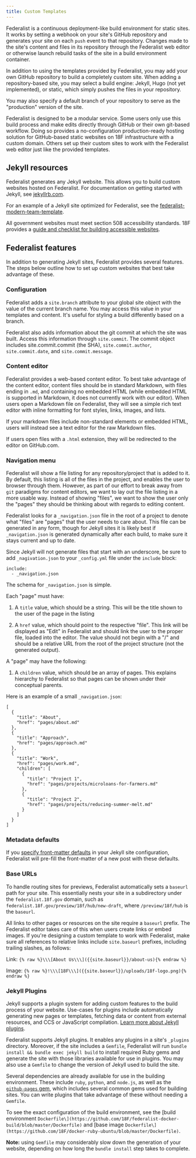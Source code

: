 ```yaml
---
title: Custom Templates
---
```

Federalist is a continuous deployment-like build environment for static sites. It works by setting a webhook on your site's GitHub repository and generates your site on each `push` event to that repository. Changes made to the site's content and files in its repository through the Federalist web editor or otherwise launch rebuild tasks of the site in a build environment container.

In addition to using the templates provided by Federalist, you may add your own GitHub repository to build a completely custom site. When adding a repository-based site, you may select a build engine: Jekyll, Hugo (not yet implemented), or static, which simply pushes the files in your repository.

You may also specify a default branch of your repository to serve as the "production" version of the site.

Federalist is designed to be a modular service. Some users only use this build process and make edits directly through GitHub or their own git-based workflow. Doing so provides a no-configuration production-ready hosting solution for GitHub-based static websites on 18F infrastructure with a custom domain. Others set up their custom sites to work with the Federalist web editor just like the provided templates.

## Jekyll resources

Federalist generates any Jekyll website. This allows you to build custom websites hosted on Federalist. For documentation on getting started with Jekyll, see [jekyllrb.com](http://jekyllrb.com/).

For an example of a Jekyll site optimized for Federalist, see the [federalist-modern-team-template](https://github.com/18F/federalist-modern-team-template).

All government websites must meet section 508 accessibility standards. 18F provides a [guide and checklist for building accessible websites](https://pages.18f.gov/accessibility/).

## Federalist features

In addition to generating Jekyll sites, Federalist provides several features. The steps below outline how to set up custom websites that best take advantage of these.

### Configuration

Federalist adds a `site.branch` attribute to your global site object with the value of the current branch name. You may access this value in your templates and content. It's useful for styling a build differently based on a branch.

Federalist also adds information about the git commit at which the site was built. Access this information through `site.commit`. The commit object includes site.commit.commit (the SHA), `site.commit.author`, `site.commit.date`, and `site.commit.message`.

### Content editor

Federalist provides a web-based content editor. To best take advantage of the content editor, content files should be in standard Markdown, with files ending in `.md`, and containing no embedded HTML (while embedded HTML is supported in Markdown, it does not currently work with our editor). When users open a Markdown file on Federalist, they will see a simple rich text editor with inline formatting for font styles, links, images, and lists.

If your markdown files include non-standard elements or embedded HTML, users will instead see a text editor for the raw Markdown files.

If users open files with a `.html` extension, they will be redirected to the editor on GitHub.com.

### Navigation menu

Federalist will show a file listing for any repository/project that is added to it. By default, this listing is all of the files in the project, and enables the user to browser through them. However, as part of our effort to break away from `git` paradigms for content editors, we want to lay out the file listing in a more usable way. Instead of showing "files", we want to show the user only the "pages" they should be thinking about with regards to editing content.

Federalist looks for a `_navigation.json` file in the root of a project to denote what "files" are "pages" that the user needs to care about. This file can be generated in any form, though for Jekyll sites it is likely best if `_navigation.json` is generated dynamically after each build, to make sure it stays current and up to date.

Since Jekyll will not generate files that start with an underscore, be sure to add `_nagivation.json` to your `_config.yml` file under the `include` block:

    include:
      - _navigation.json

The schema for `_navigation.json` is simple.

Each "page" must have:

1. A `title` value, which should be a string. This will be the title shown to the user of the page in the listing

2. A `href` value, which should point to the respective "file". This link will be displayed as "Edit" in Federalist and should link the user to the proper file, loaded into the editor. The value should not begin with a "/" and should be a relative URL from the root of the project structure (not the generated output).

A "page" may have the following:

1. A `children` value, which should be an array of pages. This explains hierarchy to Federalist so that pages can be shown under their conceptual parents.

Here is an example of a small `_navigation.json`:

    [
      {
        "title": "About",
        "href": "pages/about.md"
      },
      {
        "title": "Approach",
        "href": "pages/approach.md"
      },
      {
        "title": "Work",
        "href": "pages/work.md",
        "children": [
          {
            "title": "Project 1",
            "href": "pages/projects/microloans-for-farmers.md"
          },
          {
            "title": "Project 2",
            "href": "pages/projects/reducing-summer-melt.md"
          }
        ]
      }
    ]

### Metadata defaults

If you [specify front-matter defaults](http://jekyllrb.com/docs/configuration/#front-matter-defaults) in your Jekyll site configuration, Federalist will pre-fill the front-matter of a new post with these defaults.

### Base URLs

To handle routing sites for previews, Federalist automatically sets a `baseurl` path for your site. This essentially nests your site in a subdirectory under the `federalist.18f.gov` domain, such as `federalist.18f.gov/preview/18f/hub/new-draft`, where `/preview/18f/hub` is the `baseurl`.

All links to other pages or resources on the site require a `baseurl` prefix. The Federalist editor takes care of this when users create links or embed images. If you're designing a custom template to work with Federalist, make sure all references to relative links include `site.baseurl` prefixes, including trailing slashes, as follows:

Link: `{% raw %}\\\[About Us\\\]({{site.baseurl}}/about-us){% endraw %}`

Image: `{% raw %}!\\\[18F\\\]({{site.baseurl}}/uploads/18f-logo.png){% endraw %}`

### Jekyll Plugins

Jekyll supports a plugin system for adding custom features to the build process of your website. Use-cases for plugins include automatically generating new pages or templates, fetching data or content from external resources, and CCS or JavaScript compilation. [Learn more about Jekyll plugins](http://jekyllrb.com/docs/plugins/).

Federalist supports Jekyll plugins. It enables any plugins in a site's `_plugins` directory. Moreover, if the site includes a `Gemfile`, Federalist will run `bundle install && bundle exec jekyll build` to install required Ruby gems and generate the site with those libraries available for use in plugins. You may also use a `Gemfile` to change the version of Jekyll used to build the site.

Several dependencies are already available for use in the building environment. These include `ruby`, `python`, and `node.js`, as well as the [`github-pages` gem](https://pages.github.com/versions/), which includes several common gems used for building sites. You can write plugins that take advantage of these without needing a `Gemfile`.

To see the exact configuration of the build environment, see the \[build environment `Dockerfile\](https://github.com/18F/federalist-docker-build/blob/master/Dockerfile)` and \[base image `Dockerfile\](https://github.com/18F/docker-ruby-ubuntu/blob/master/Dockerfile)`.

**Note:** using `Gemfile` may considerably slow down the generation of your website, depending on how long the `bundle install` step takes to complete.